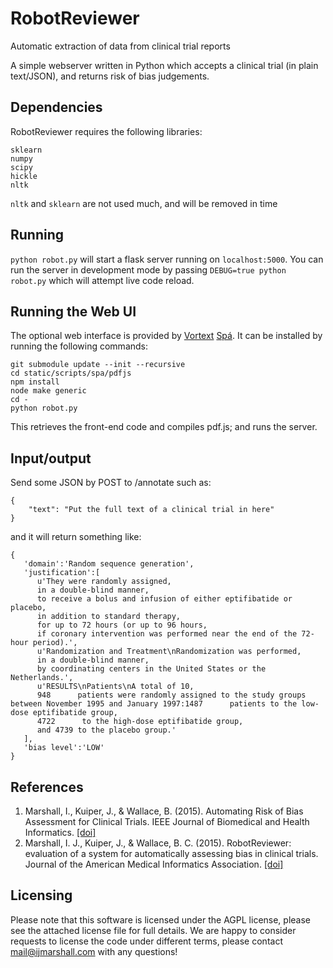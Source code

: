 # RobotReviewer
Automatic extraction of data from clinical trial reports

A simple webserver written in Python which accepts a clinical trial (in plain text/JSON), and returns risk of bias judgements.

## Dependencies

RobotReviewer requires the following libraries:

    sklearn
    numpy
    scipy
    hickle
    nltk

`nltk` and `sklearn` are not used much, and will be removed in time

## Running

`python robot.py` will start a flask server running on `localhost:5000`. You can run the server in development mode by passing `DEBUG=true python robot.py` which will attempt live code reload.

## Running the Web UI
The optional web interface is provided by [Vortext](https://github.com/vortext/spa) [Spá](https://github.com/vortext/spa).
It can be installed by running the following commands:

```
git submodule update --init --recursive
cd static/scripts/spa/pdfjs
npm install
node make generic
cd -
python robot.py
```

This retrieves the front-end code and compiles pdf.js; and runs the server.

## Input/output

Send some JSON by POST to /annotate such as:

    {
        "text": "Put the full text of a clinical trial in here"
    }

and it will return something like:

    {
       'domain':'Random sequence generation',
       'justification':[
          u'They were randomly assigned,
          in a double-blind manner,
          to receive a bolus and infusion of either eptifibatide or placebo,
          in addition to standard therapy,
          for up to 72 hours (or up to 96 hours,
          if coronary intervention was performed near the end of the 72-hour period).',
          u'Randomization and Treatment\nRandomization was performed,
          in a double-blind manner,
          by coordinating centers in the United States or the Netherlands.',
          u'RESULTS\nPatients\nA total of 10,
          948      patients were randomly assigned to the study groups between November 1995 and January 1997:1487      patients to the low-dose eptifibatide group,
          4722      to the high-dose eptifibatide group,
          and 4739 to the placebo group.'
       ],
       'bias level':'LOW'
    }

## References
1. Marshall, I., Kuiper, J., & Wallace, B. (2015). Automating Risk of Bias Assessment for Clinical Trials. IEEE Journal of Biomedical and Health Informatics. [[doi]](http://dx.doi.org/10.1109/JBHI.2015.2431314)
2. Marshall, I. J., Kuiper, J., & Wallace, B. C. (2015). RobotReviewer: evaluation of a system for automatically assessing bias in clinical trials. Journal of the American Medical Informatics Association. [[doi]](http://dx.doi.org/10.1093/jamia/ocv044)

## Licensing

Please note that this software is licensed under the AGPL license, please see the attached license file for full details. We are happy to consider requests to license the code under different terms, please contact mail@ijmarshall.com with any questions!
